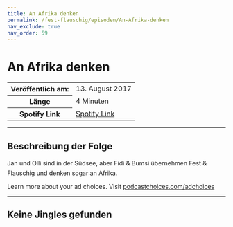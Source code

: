 ```yaml
---
title: An Afrika denken
permalink: /fest-flauschig/episoden/An-Afrika-denken
nav_exclude: true
nav_order: 59
---
```


# An Afrika denken
<table class="resp-table dcf-table dcf-table-responsive dcf-table-bordered dcf-table-striped dcf-w-100%">
                    <tbody>
                        <tr>
                            <th scope="row">Veröffentlich am:</th>
                            <td data-label="Veröffentlich am:">13. August 2017</td>
                        </tr>
                        <tr>
                            <th scope="row">Länge </th>
                            <td data-label="Länge ">4 Minuten</td>
                        </tr><tr>
                                <th scope="row">Spotify Link</th>
                                <td data-label="Spotify Link"><a href="https://open.spotify.com/episode/2qva9i4W88CPK7KAhuDIVG">Spotify Link</a></td>
                            </tr></tbody>
                </table>

***

## Beschreibung der Folge

<div>
Jan und Olli sind in der Südsee, aber Fidi &amp; Bumsi übernehmen Fest &amp; Flauschig und denken sogar an Afrika.<p> </p><p>Learn more about your ad choices. Visit <a href="https://podcastchoices.com/adchoices">podcastchoices.com/adchoices</a></p>  
</div>

***

## Keine Jingles gefunden